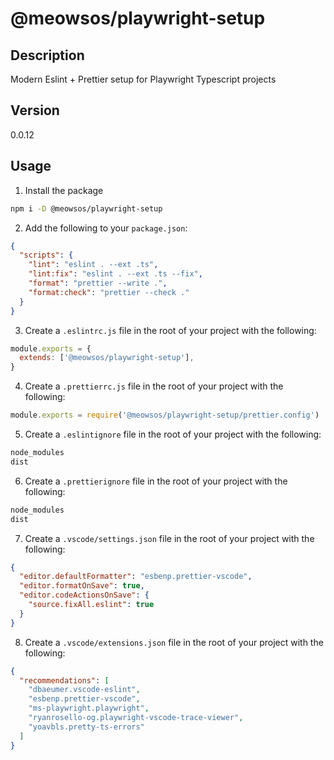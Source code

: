 # @meowsos/playwright-setup

## Description

Modern Eslint + Prettier setup for Playwright Typescript projects

## Version

0.0.12

## Usage

1. Install the package

```bash
npm i -D @meowsos/playwright-setup
```

2. Add the following to your `package.json`:

```json
{
  "scripts": {
    "lint": "eslint . --ext .ts",
    "lint:fix": "eslint . --ext .ts --fix",
    "format": "prettier --write .",
    "format:check": "prettier --check ."
  }
}
```

3. Create a `.eslintrc.js` file in the root of your project with the following:

```js
module.exports = {
  extends: ['@meowsos/playwright-setup'],
}
```

4. Create a `.prettierrc.js` file in the root of your project with the following:

```js
module.exports = require('@meowsos/playwright-setup/prettier.config')
```

5. Create a `.eslintignore` file in the root of your project with the following:

```txt
node_modules
dist
```

6. Create a `.prettierignore` file in the root of your project with the following:

```txt
node_modules
dist
```

7. Create a `.vscode/settings.json` file in the root of your project with the following:

```json
{
  "editor.defaultFormatter": "esbenp.prettier-vscode",
  "editor.formatOnSave": true,
  "editor.codeActionsOnSave": {
    "source.fixAll.eslint": true
  }
}
```

8. Create a `.vscode/extensions.json` file in the root of your project with the following:

```json
{
  "recommendations": [
    "dbaeumer.vscode-eslint",
    "esbenp.prettier-vscode",
    "ms-playwright.playwright",
    "ryanrosello-og.playwright-vscode-trace-viewer",
    "yoavbls.pretty-ts-errors"
  ]
}
```
